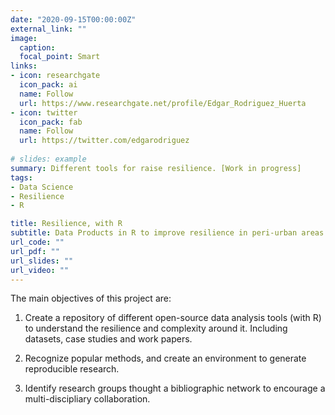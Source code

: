 ```yaml
---
date: "2020-09-15T00:00:00Z"
external_link: ""
image:
  caption:
  focal_point: Smart
links:
- icon: researchgate
  icon_pack: ai
  name: Follow
  url: https://www.researchgate.net/profile/Edgar_Rodriguez_Huerta
- icon: twitter
  icon_pack: fab
  name: Follow
  url: https://twitter.com/edgarodriguez
  
# slides: example
summary: Different tools for raise resilience. [Work in progress]
tags:
- Data Science
- Resilience
- R

title: Resilience, with R
subtitle: Data Products in R to improve resilience in peri-urban areas
url_code: ""
url_pdf: ""
url_slides: ""
url_video: ""
---
```


The main objectives of this project are:
1. Create a repository of different open-source data analysis tools (with R) to understand the resilience and complexity around it. Including datasets, case studies and work papers.

2. Recognize popular methods, and create an environment to generate reproducible research.

3. Identify research groups thought a bibliographic network to encourage a multi-discipliary collaboration. 
